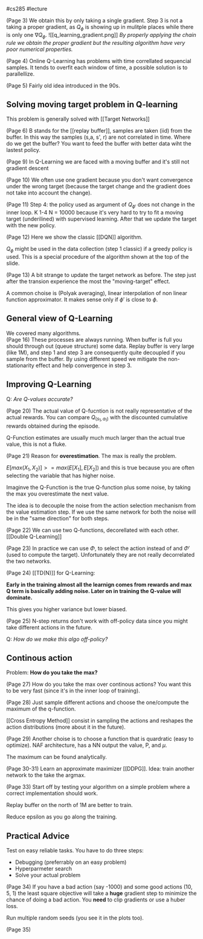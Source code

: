 #cs285 
#lecture 
 
 (Page 3)
 We obtain this by only taking a single gradient. 
 Step 3 is not a taking a proper gradient, as $Q_{\phi}$ is showing up in mulitple places while there is only one $\nabla Q_{\phi}$. 
  ![[q_learning_gradient.png]]
 *By properly applying the chain rule we obtain the proper gradient but the resulting algorithm have very poor numerical properties.*
 
(Page 4)
Online Q-Learning has problems with time correllated sequencial samples. It tends to overfit each window of time, a possible solution is to parallellize. 

(Page 5)
 Fairly old idea introduced in the 90s. 
 
 ##  Solving moving target problem in Q-learning
 This problem is generally solved with [[Target Networks]]
 
 (Page 6)
 B stands for the [[replay buffer]], samples are taken (iid) from the buffer. In this way the samples (s,a, s', r) are not correlated in time. 
 Where do we get the buffer? 
 You want to feed the buffer with better data wiht the lastest policy. 
 
 (Page 9)
 In Q-Learning we are faced with a moving buffer and it's still not gradient descent
 
 (Page 10)
 We often use one gradient because you don't want convergence under the wrong target (because the target change and the gradient does not take into account the change).
 
 (Page 11)
 Step 4: the policy used as argument of $Q_{\phi'}$ does not change in the inner loop. 
 K 1-4
 N = 10000 because it's very hard to try to fit a moving target (underilined) with supervised learning. After that we update the target with the new policy. 

 
 (Page 12)
Here we show the classic [[DQN]] algorithm.


 $Q_{\phi}$ might be used in the data collection (step 1 classic) if a greedy policy is used. 
 This is a special procedure of the algorithm shown at the top of the slide. 
 
 (Page 13)
 A bit strange to update the target network as before. The step just after the transion experience the most the "moving-target" effect. 

A common choise is (Polyak averaging), linear interpolation of non linear function approximator. It makes sense only if $\phi'$ is close to $\phi$.

## General view of Q-Learning
We covered many algorithms.  
(Page 16)
These processes are always running. When buffer is full you should through out (queue structure) some data. 
Replay buffer is very large (like 1M), and step 1 and step 3 are consequently quite decoupled if you sample from the buffer.
By using different speed we mitigate the non-stationarity effect and help convergence in step 3.

## Improving Q-Learning

Q: *Are Q-values accurate?*

(Page 20)
The actual value of Q-fucntion is not really representative of the actual rewards. 
You can compare $Q_(s_1, a_1)$ with the discounted cumulative rewards obtained during the episode. 

Q-Function estimates are usually much much larger than the actual true value, this is not a fluke. 

(Page 21)
Reason for **overestimation**. 
The max is really the problem. 

$E[max(X_1, X_2)] >= max(E[X_1], E[X_2])$ and this is true because you are often selecting the variable that has higher noise. 

Imaginve the Q-Function is the true Q-function plus some noise, by taking the max you overestimate the next value. 

The idea is to decouple the noise from the action selection mechanism from the value estimation step. If we use the same network for both the noise will be in the "same direction" for both steps.

(Page 22)
We can use two Q-functions, decorellated with each other. 
[[Double Q-Learning]]

(Page 23)
In practice we can use $\Phi$, to select the action instead of  and $\Phi'$ (used to compute the target). Unfortunately they are not really decorrelated the two networks.

(Page 24)
[[TD(N)]] for Q-Learning:

**Early in the training almost all the learnign comes from rewards and max Q term is basically adding noise. Later on in training the Q-value will dominate.**

This gives you higher variance but lower biased. 

(Page 25)
N-step returns don't work with off-policy data since you might take different actions in the future. 

Q: *How do we make this algo off-policy?*

## Continous action
Problem: **How do you take the max?**

(Page 27)
How do you take the max over continous actions?
You want this to be very fast (since it's in the inner loop of training). 

(Page 28)
Just sample different actions and choose the one/compute the maximum of the q-function.

[[Cross Entropy Method]] consist in sampling the actions and reshapes the action distributions (more about it in the future).

(Page 29)
Another choise is to choose a function that is quardratic (easy to optimize). NAF architecture, has a NN output the value, P, and $\mu$. 

The maximum can be found analytically. 

(Page 30-31)
Learn an approximate maximizer [[DDPG]]. 
Idea: train another network to the take the argmax.

(Page 33)
Start off by testing your algorithm on a simple problem where a correct implementation should work. 

Replay buffer on the north of 1M are better to train. 

Reduce epsilon as you go along the training. 

## Practical Advice 
Test on easy reliable tasks.
You have to do three steps:
- Debugging (preferrably on an easy problem)
- Hyperparmeter search
- Solve your actual problem 

(Page 34)
If you have a bad action (say -1000) and some good actions (10, 5, 1) the least square objective will take a **huge** gradient step to minimize the chance of doing a bad action. You **need** to clip gradients or use a huber loss. 

Run multiple random seeds (you see it in the plots too).

(Page 35)



